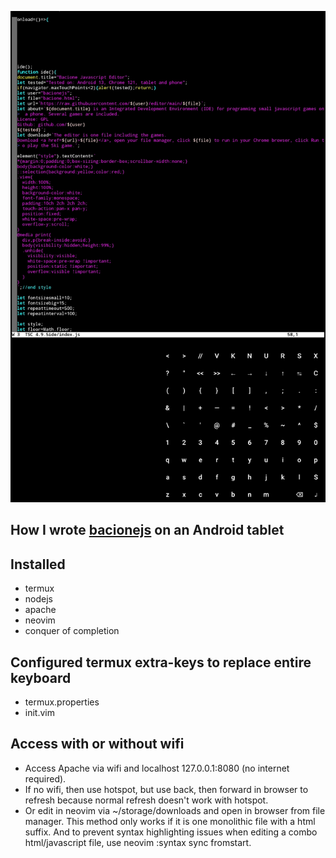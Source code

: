 ![README](README.JPG)
## How I wrote [bacionejs](https://github.com/bacionejs/editor) on an Android tablet
## Installed
- termux
- nodejs
- apache
- neovim
- conquer of completion

## Configured termux extra-keys to replace entire keyboard
- termux.properties
- init.vim

## Access with or without wifi
- Access Apache via wifi and localhost 127.0.0.1:8080 (no internet required).
- If no wifi, then use hotspot, but use back, then forward in browser to refresh because normal refresh doesn't work with hotspot.
- Or edit in neovim via ~/storage/downloads and open in browser from file manager. This method only works if it is one monolithic file with a html suffix. And to prevent syntax highlighting issues when editing a combo html/javascript file, use neovim :syntax sync fromstart.
